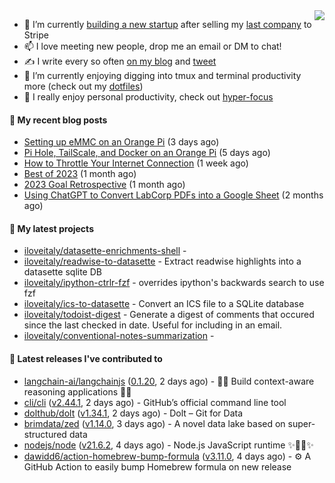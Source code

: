<img align="right" src="https://github-readme-stats.vercel.app/api?username=iloveitaly&show_icons=true&text_color=718096&hide_title=true"/>

- 🔭 I’m currently [building a new startup](https://mikebian.co/bye-stripe-on-to-the-next-adventure/) after selling my [last company](https://suitesync.io) to Stripe
- 📫 I love meeting new people, drop me an email or DM to chat!
- ✍️ I write every so often [on my blog](http://mikebian.co/) and [tweet](https://twitter.com/mike_bianco)
- 🌱 I’m currently enjoying digging into tmux and terminal productivity more (check out my [dotfiles](https://github.com/iloveitaly/dotfiles))
- 💬 I really enjoy personal productivity, check out [hyper-focus](https://github.com/iloveitaly/hyper-focus)

#### 📜 My recent blog posts


- [Setting up eMMC on an Orange Pi](https://mikebian.co/setting-up-emmc-on-an-orange-pi/) (3 days ago)
- [Pi Hole, TailScale, and Docker on an Orange Pi](https://mikebian.co/pi-hole-tailscale-and-docker-on-an-orange-pi/) (5 days ago)
- [How to Throttle Your Internet Connection](https://mikebian.co/how-to-throttle-your-internet-connection/) (1 week ago)
- [Best of 2023](https://mikebian.co/best-of-2023/) (1 month ago)
- [2023 Goal Retrospective](https://mikebian.co/2023-goal-retrospective/) (1 month ago)
- [Using ChatGPT to Convert LabCorp PDFs into a Google Sheet](https://mikebian.co/using-chatgpt-to-convert-labcorp-pdfs-into-a-google-sheet/) (2 months ago)

#### 🌱 My latest projects


- [iloveitaly/datasette-enrichments-shell](https://github.com/iloveitaly/datasette-enrichments-shell) - 
- [iloveitaly/readwise-to-datasette](https://github.com/iloveitaly/readwise-to-datasette) - Extract readwise highlights into a datasette sqlite DB
- [iloveitaly/ipython-ctrlr-fzf](https://github.com/iloveitaly/ipython-ctrlr-fzf) - overrides ipython&#39;s backwards search to use fzf
- [iloveitaly/ics-to-datasette](https://github.com/iloveitaly/ics-to-datasette) - Convert an ICS file to a SQLite database
- [iloveitaly/todoist-digest](https://github.com/iloveitaly/todoist-digest) - Generate a digest of comments that occured since the last checked in date. Useful for including in an email.
- [iloveitaly/conventional-notes-summarization](https://github.com/iloveitaly/conventional-notes-summarization) - 

#### 🔭 Latest releases I've contributed to


- [langchain-ai/langchainjs](https://github.com/langchain-ai/langchainjs) ([0.1.20](https://github.com/langchain-ai/langchainjs/releases/tag/0.1.20), 2 days ago) - 🦜🔗 Build context-aware reasoning applications 🦜🔗
- [cli/cli](https://github.com/cli/cli) ([v2.44.1](https://github.com/cli/cli/releases/tag/v2.44.1), 2 days ago) - GitHub’s official command line tool
- [dolthub/dolt](https://github.com/dolthub/dolt) ([v1.34.1](https://github.com/dolthub/dolt/releases/tag/v1.34.1), 2 days ago) - Dolt – Git for Data
- [brimdata/zed](https://github.com/brimdata/zed) ([v1.14.0](https://github.com/brimdata/zed/releases/tag/v1.14.0), 3 days ago) - A novel data lake based on super-structured data
- [nodejs/node](https://github.com/nodejs/node) ([v21.6.2](https://github.com/nodejs/node/releases/tag/v21.6.2), 4 days ago) - Node.js JavaScript runtime ✨🐢🚀✨
- [dawidd6/action-homebrew-bump-formula](https://github.com/dawidd6/action-homebrew-bump-formula) ([v3.11.0](https://github.com/dawidd6/action-homebrew-bump-formula/releases/tag/v3.11.0), 4 days ago) - :gear: A GitHub Action to easily bump Homebrew formula on new release
